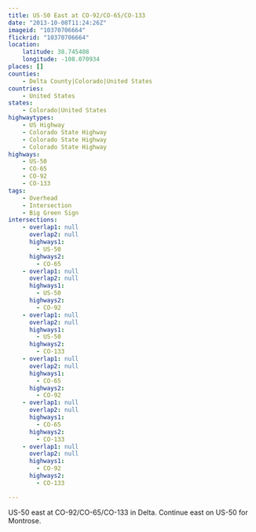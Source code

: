 ```yaml
---
title: US-50 East at CO-92/CO-65/CO-133
date: "2013-10-08T11:24:26Z"
imageid: "10370706664"
flickrid: "10370706664"
location:
    latitude: 38.745408
    longitude: -108.070934
places: []
counties:
    - Delta County|Colorado|United States
countries:
    - United States
states:
    - Colorado|United States
highwaytypes:
    - US Highway
    - Colorado State Highway
    - Colorado State Highway
    - Colorado State Highway
highways:
    - US-50
    - CO-65
    - CO-92
    - CO-133
tags:
    - Overhead
    - Intersection
    - Big Green Sign
intersections:
    - overlap1: null
      overlap2: null
      highways1:
        - US-50
      highways2:
        - CO-65
    - overlap1: null
      overlap2: null
      highways1:
        - US-50
      highways2:
        - CO-92
    - overlap1: null
      overlap2: null
      highways1:
        - US-50
      highways2:
        - CO-133
    - overlap1: null
      overlap2: null
      highways1:
        - CO-65
      highways2:
        - CO-92
    - overlap1: null
      overlap2: null
      highways1:
        - CO-65
      highways2:
        - CO-133
    - overlap1: null
      overlap2: null
      highways1:
        - CO-92
      highways2:
        - CO-133

---
```

US-50 east at CO-92/CO-65/CO-133 in Delta.  Continue east on US-50 for Montrose.
